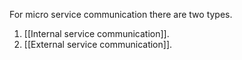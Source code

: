 For micro service communication there are two types.

1. [[Internal service communication]].
2. [[External service communication]].